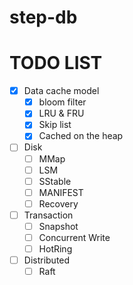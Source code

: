 # step-db

# TODO LIST

- [x] Data cache model
  - [x] bloom filter
  - [x] LRU & FRU
  - [x] Skip list
  - [x] Cached on the heap
- [ ] Disk
  - [ ] MMap
  - [ ] LSM
  - [ ] SStable
  - [ ] MANIFEST
  - [ ] Recovery
- [ ] Transaction
  - [ ] Snapshot
  - [ ] Concurrent Write
  - [ ] HotRing
- [ ] Distributed
  - [ ] Raft
